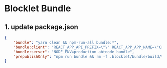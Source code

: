 # Blocklet Bundle

## 1. update package.json

```json
{
    "bundle": "yarn clean && npm-run-all bundle:*",
    "bundle:client": "REACT_APP_API_PREFIX=\"\" REACT_APP_APP_NAME=\"Crypto 2048\" react-scripts build",
    "bundle:server": "NODE_ENV=production abtnode bundle",
    "prepublishOnly": "npm run bundle && rm -f .blocklet/bundle/build/**/*.{js,css}.map",
}
```
